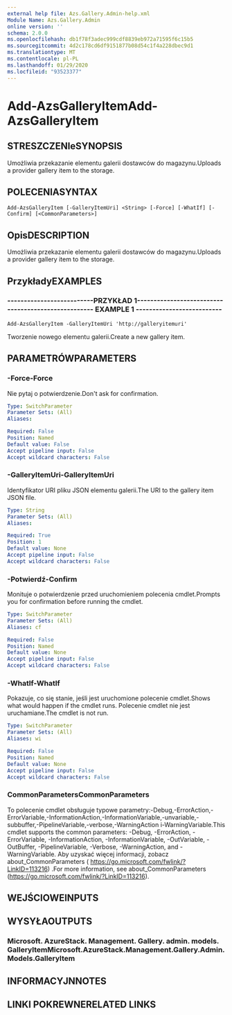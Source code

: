 ```yaml
---
external help file: Azs.Gallery.Admin-help.xml
Module Name: Azs.Gallery.Admin
online version: ''
schema: 2.0.0
ms.openlocfilehash: db1f78f3adec999cdf8839eb972a71595f6c15b5
ms.sourcegitcommit: 4d2c178cd6df9151877b08d54c1f4a228dbec9d1
ms.translationtype: MT
ms.contentlocale: pl-PL
ms.lasthandoff: 01/29/2020
ms.locfileid: "93523377"
---
```

# <span data-ttu-id="41239-101">Add-AzsGalleryItem</span><span class="sxs-lookup"><span data-stu-id="41239-101">Add-AzsGalleryItem</span></span>

## <span data-ttu-id="41239-102">STRESZCZENIe</span><span class="sxs-lookup"><span data-stu-id="41239-102">SYNOPSIS</span></span>
<span data-ttu-id="41239-103">Umożliwia przekazanie elementu galerii dostawców do magazynu.</span><span class="sxs-lookup"><span data-stu-id="41239-103">Uploads a provider gallery item to the storage.</span></span>

## <span data-ttu-id="41239-104">POLECENIA</span><span class="sxs-lookup"><span data-stu-id="41239-104">SYNTAX</span></span>

```
Add-AzsGalleryItem [-GalleryItemUri] <String> [-Force] [-WhatIf] [-Confirm] [<CommonParameters>]
```

## <span data-ttu-id="41239-105">Opis</span><span class="sxs-lookup"><span data-stu-id="41239-105">DESCRIPTION</span></span>
<span data-ttu-id="41239-106">Umożliwia przekazanie elementu galerii dostawców do magazynu.</span><span class="sxs-lookup"><span data-stu-id="41239-106">Uploads a provider gallery item to the storage.</span></span>

## <span data-ttu-id="41239-107">Przykłady</span><span class="sxs-lookup"><span data-stu-id="41239-107">EXAMPLES</span></span>

### <span data-ttu-id="41239-108">--------------------------PRZYKŁAD 1--------------------------</span><span class="sxs-lookup"><span data-stu-id="41239-108">-------------------------- EXAMPLE 1 --------------------------</span></span>
```
Add-AzsGalleryItem -GalleryItemUri 'http://galleryitemuri'
```

<span data-ttu-id="41239-109">Tworzenie nowego elementu galerii.</span><span class="sxs-lookup"><span data-stu-id="41239-109">Create a new gallery item.</span></span>

## <span data-ttu-id="41239-110">PARAMETRÓW</span><span class="sxs-lookup"><span data-stu-id="41239-110">PARAMETERS</span></span>

### <span data-ttu-id="41239-111">-Force</span><span class="sxs-lookup"><span data-stu-id="41239-111">-Force</span></span>
<span data-ttu-id="41239-112">Nie pytaj o potwierdzenie.</span><span class="sxs-lookup"><span data-stu-id="41239-112">Don't ask for confirmation.</span></span>

```yaml
Type: SwitchParameter
Parameter Sets: (All)
Aliases: 

Required: False
Position: Named
Default value: False
Accept pipeline input: False
Accept wildcard characters: False
```

### <span data-ttu-id="41239-113">-GalleryItemUri</span><span class="sxs-lookup"><span data-stu-id="41239-113">-GalleryItemUri</span></span>
<span data-ttu-id="41239-114">Identyfikator URI pliku JSON elementu galerii.</span><span class="sxs-lookup"><span data-stu-id="41239-114">The URI to the gallery item JSON file.</span></span>

```yaml
Type: String
Parameter Sets: (All)
Aliases: 

Required: True
Position: 1
Default value: None
Accept pipeline input: False
Accept wildcard characters: False
```

### <span data-ttu-id="41239-115">-Potwierdź</span><span class="sxs-lookup"><span data-stu-id="41239-115">-Confirm</span></span>
<span data-ttu-id="41239-116">Monituje o potwierdzenie przed uruchomieniem polecenia cmdlet.</span><span class="sxs-lookup"><span data-stu-id="41239-116">Prompts you for confirmation before running the cmdlet.</span></span>

```yaml
Type: SwitchParameter
Parameter Sets: (All)
Aliases: cf

Required: False
Position: Named
Default value: None
Accept pipeline input: False
Accept wildcard characters: False
```

### <span data-ttu-id="41239-117">-WhatIf</span><span class="sxs-lookup"><span data-stu-id="41239-117">-WhatIf</span></span>
<span data-ttu-id="41239-118">Pokazuje, co się stanie, jeśli jest uruchomione polecenie cmdlet.</span><span class="sxs-lookup"><span data-stu-id="41239-118">Shows what would happen if the cmdlet runs.</span></span>
<span data-ttu-id="41239-119">Polecenie cmdlet nie jest uruchamiane.</span><span class="sxs-lookup"><span data-stu-id="41239-119">The cmdlet is not run.</span></span>

```yaml
Type: SwitchParameter
Parameter Sets: (All)
Aliases: wi

Required: False
Position: Named
Default value: None
Accept pipeline input: False
Accept wildcard characters: False
```

### <span data-ttu-id="41239-120">CommonParameters</span><span class="sxs-lookup"><span data-stu-id="41239-120">CommonParameters</span></span>
<span data-ttu-id="41239-121">To polecenie cmdlet obsługuje typowe parametry:-Debug,-ErrorAction,-ErrorVariable,-InformationAction,-InformationVariable,-unvariable,-subbuffer,-PipelineVariable,-verbose,-WarningAction i-WarningVariable.</span><span class="sxs-lookup"><span data-stu-id="41239-121">This cmdlet supports the common parameters: -Debug, -ErrorAction, -ErrorVariable, -InformationAction, -InformationVariable, -OutVariable, -OutBuffer, -PipelineVariable, -Verbose, -WarningAction, and -WarningVariable.</span></span> <span data-ttu-id="41239-122">Aby uzyskać więcej informacji, zobacz about_CommonParameters ( https://go.microsoft.com/fwlink/?LinkID=113216) .</span><span class="sxs-lookup"><span data-stu-id="41239-122">For more information, see about_CommonParameters (https://go.microsoft.com/fwlink/?LinkID=113216).</span></span>

## <span data-ttu-id="41239-123">WEJŚCIOWE</span><span class="sxs-lookup"><span data-stu-id="41239-123">INPUTS</span></span>

## <span data-ttu-id="41239-124">WYSYŁA</span><span class="sxs-lookup"><span data-stu-id="41239-124">OUTPUTS</span></span>

### <span data-ttu-id="41239-125">Microsoft. AzureStack. Management. Gallery. admin. models. GalleryItem</span><span class="sxs-lookup"><span data-stu-id="41239-125">Microsoft.AzureStack.Management.Gallery.Admin.Models.GalleryItem</span></span>

## <span data-ttu-id="41239-126">INFORMACYJN</span><span class="sxs-lookup"><span data-stu-id="41239-126">NOTES</span></span>

## <span data-ttu-id="41239-127">LINKI POKREWNE</span><span class="sxs-lookup"><span data-stu-id="41239-127">RELATED LINKS</span></span>

